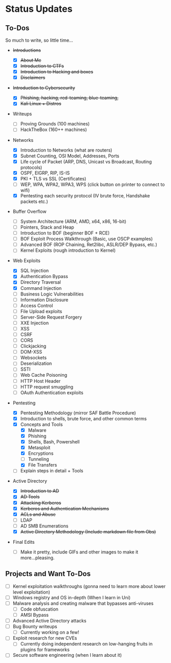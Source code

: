 # Status Updates

## To-Dos

So much to write, so little time...

* ~~Introductions~~
  * [x] ~~About Me~~
  * [x] ~~Introduction to CTFs~~
  * [x] ~~Introduction to Hacking and boxes~~
  * [x] ~~Disclaimers~~
* ~~Introduction to Cybersecurity~~
  * [x] ~~Phishing, hacking, red-teaming, blue-teaming,~~
  * [x] ~~Kali Linux + Distros~~
* Writeups
  * [ ] Proving Grounds (100 machines)
  * [ ] HackTheBox (160++ machines)
* Networks
  * [x] Introduction to Networks (what are routers)
  * [x] Subnet Counting, OSI Model, Addresses, Ports
  * [x] Life cycle of Packet (ARP, DNS, Unicast vs Broadcast, Routing protocols)
  * [x] OSPF, EIGRP, RIP, IS-IS
  * [x] PKI + TLS vs SSL (Certificates)
  * [ ] WEP, WPA, WPA2, WPA3, WPS (click button on printer to connect to wifi)
  * [x] Pentesting each security protocol (IV brute force, Handshake packets etc.)
* Buffer Overflow
  * [ ] System Architecture (ARM, AMD, x64, x86, 16-bit)
  * [ ] Pointers, Stack and Heap
  * [ ] Introduction to BOF (beginner BOF + RCE)&#x20;
  * [ ] BOF Exploit Process Walkthrough (Basic, use OSCP examples)
  * [ ] Advanced BOF (ROP Chaining, Ret2libc, ASLR/DEP Bypass, etc.)
  * [ ] Kernel Exploits (rough introduction to Kernel)
* Web Exploits
  * [x] SQL Injection
  * [x] Authentication Bypass
  * [x] Directory Traversal
  * [x] Command Injection
  * [ ] Business Logic Vulnerabilities
  * [ ] Information Disclosure
  * [ ] Access Control
  * [ ] File Upload exploits
  * [ ] Server-Side Request Forgery
  * [ ] XXE Injection
  * [ ] XSS
  * [ ] CSRF
  * [ ] CORS
  * [ ] Clickjacking
  * [ ] DOM-XSS
  * [ ] Websockets
  * [ ] Deserialization
  * [ ] SSTI
  * [ ] Web Cache Poisoning
  * [ ] HTTP Host Header
  * [ ] HTTP request smuggling
  * [ ] OAuth Authentication exploits
* Pentesting
  * [x] Pentesting Methodology (mirror SAF Battle Procedure)
  * [x] Introduction to shells, brute force, and other common terms
  * [x] Concepts and Tools
    * [x] Malware
    * [x] Phishing
    * [x] Shells, Bash, Powershell
    * [x] Metasploit
    * [x] Encryptions
    * [ ] Tunneling
    * [x] File Transfers
  * [ ] Explain steps in detail + Tools
* Active Directory
  * [x] ~~Introduction to AD~~
  * [x] ~~AD Tools~~&#x20;
  * [x] ~~Attacking Kerberos~~
  * [x] ~~Kerberos and Authentication Mechanisms~~
  * [x] ~~ACLs and Abuse~~&#x20;
  * [ ] LDAP
  * [ ] AD SMB Enumerations
  * [x] ~~Active Directory Methodology (Include markdown file from Obs)~~
*   Final Edits

    * [ ] Make it pretty, include GIFs and other images to make it more...pleasing.



## Projects and Want To-Dos

* [ ] Kernel exploitation walkthroughs (gonna need to learn more about lower level exploitation)
* [ ] Windows registry and OS in-depth (When I learn in Uni)
* [ ] Malware analysis and creating malware that bypasses anti-viruses
  * [ ] Code obfuscation
  * [ ] AMSI Bypass
* [ ] Advanced Active Directory attacks
* [ ] Bug Bounty writeups
  * [ ] Currently working on a few!
* [ ] Exploit research for new CVEs
  * [ ] Currently doing independent research on low-hanging fruits in plugins for frameworks
* [ ] Secure software engineering (when I learn about it)
